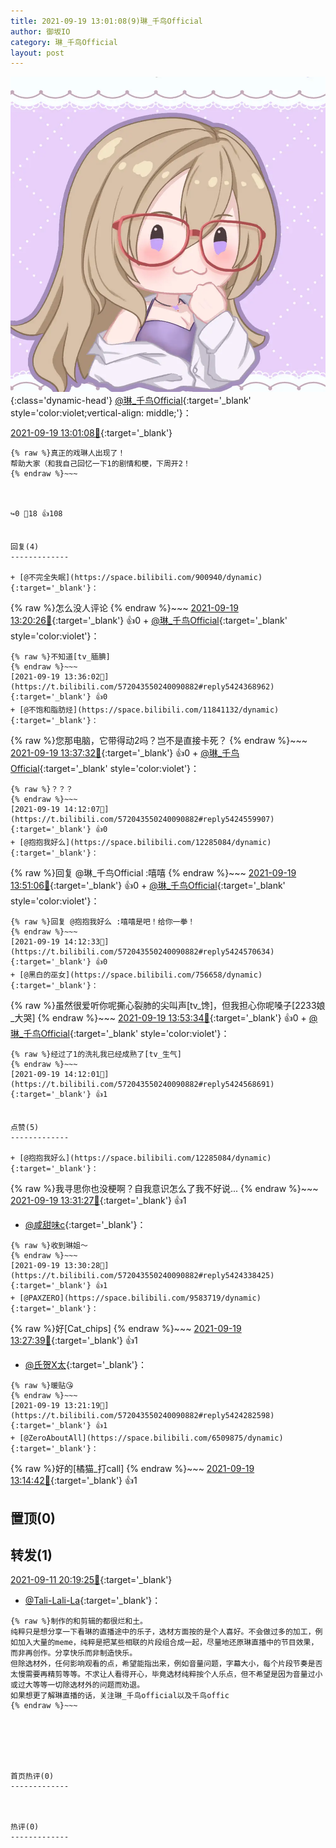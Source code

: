 ```yaml
---
title: 2021-09-19 13:01:08(9)琳_千鸟Official
author: 御坂IO
category: 琳_千鸟Official
layout: post
---
```


![img](/images/c0a88f85ebd0d056f37b114e0748e69556c8b488.jpg){:class='dynamic-head'}
[@琳_千鸟Official](https://space.bilibili.com/1620923329/dynamic){:target='_blank' style='color:violet;vertical-align: middle;'}：

[2021-09-19 13:01:08🔗](https://t.bilibili.com/572043550240090882){:target='_blank'}

~~~
{% raw %}真正的戏琳人出现了！
帮助大家（和我自己回忆一下1的剧情和梗，下周开2！
{% endraw %}~~~



↪️0 💬18 👍108


回复(4)
-------------

+ [@不完全失眠](https://space.bilibili.com/900940/dynamic){:target='_blank'}：
~~~
{% raw %}怎么没人评论
{% endraw %}~~~
[2021-09-19 13:20:26🔗](https://t.bilibili.com/572043550240090882#reply5424279179){:target='_blank'} 👍0
    + [@琳_千鸟Official](https://space.bilibili.com/1620923329/dynamic){:target='_blank' style='color:violet'}：
~~~
{% raw %}不知道[tv_腼腆]
{% endraw %}~~~
[2021-09-19 13:36:02🔗](https://t.bilibili.com/572043550240090882#reply5424368962){:target='_blank'} 👍0
+ [@不饱和脂肪烃](https://space.bilibili.com/11841132/dynamic){:target='_blank'}：
~~~
{% raw %}您那电脑，它带得动2吗？岂不是直接卡死？
{% endraw %}~~~
[2021-09-19 13:37:32🔗](https://t.bilibili.com/572043550240090882#reply5424385092){:target='_blank'} 👍0
    + [@琳_千鸟Official](https://space.bilibili.com/1620923329/dynamic){:target='_blank' style='color:violet'}：
~~~
{% raw %}？？？
{% endraw %}~~~
[2021-09-19 14:12:07🔗](https://t.bilibili.com/572043550240090882#reply5424559907){:target='_blank'} 👍0
+ [@抱抱我好么](https://space.bilibili.com/12285084/dynamic){:target='_blank'}：
~~~
{% raw %}回复 @琳_千鸟Official :嘻嘻
{% endraw %}~~~
[2021-09-19 13:51:06🔗](https://t.bilibili.com/572043550240090882#reply5424456811){:target='_blank'} 👍0
    + [@琳_千鸟Official](https://space.bilibili.com/1620923329/dynamic){:target='_blank' style='color:violet'}：
~~~
{% raw %}回复 @抱抱我好么 :嘻嘻是吧！给你一拳！
{% endraw %}~~~
[2021-09-19 14:12:33🔗](https://t.bilibili.com/572043550240090882#reply5424570634){:target='_blank'} 👍0
+ [@黑白的巫女](https://space.bilibili.com/756658/dynamic){:target='_blank'}：
~~~
{% raw %}虽然很爱听你呢撕心裂肺的尖叫声[tv_馋]，但我担心你呢嗓子[2233娘_大哭]
{% endraw %}~~~
[2021-09-19 13:53:34🔗](https://t.bilibili.com/572043550240090882#reply5424467287){:target='_blank'} 👍0
    + [@琳_千鸟Official](https://space.bilibili.com/1620923329/dynamic){:target='_blank' style='color:violet'}：
~~~
{% raw %}经过了1的洗礼我已经成熟了[tv_生气]
{% endraw %}~~~
[2021-09-19 14:12:01🔗](https://t.bilibili.com/572043550240090882#reply5424568691){:target='_blank'} 👍1


点赞(5)
-------------

+ [@抱抱我好么](https://space.bilibili.com/12285084/dynamic){:target='_blank'}：
~~~
{% raw %}我寻思你也没梗啊？自我意识怎么了我不好说...
{% endraw %}~~~
[2021-09-19 13:31:27🔗](https://t.bilibili.com/572043550240090882#reply5424350319){:target='_blank'} 👍1
+ [@咸甜味c](https://space.bilibili.com/253675077/dynamic){:target='_blank'}：
~~~
{% raw %}收到琳姐～
{% endraw %}~~~
[2021-09-19 13:30:28🔗](https://t.bilibili.com/572043550240090882#reply5424338425){:target='_blank'} 👍1
+ [@PAXZERO](https://space.bilibili.com/9583719/dynamic){:target='_blank'}：
~~~
{% raw %}好[Cat_chips]
{% endraw %}~~~
[2021-09-19 13:27:39🔗](https://t.bilibili.com/572043550240090882#reply5424323066){:target='_blank'} 👍1
+ [@氏贺X太](https://space.bilibili.com/2536465/dynamic){:target='_blank'}：
~~~
{% raw %}暖贴😘
{% endraw %}~~~
[2021-09-19 13:21:19🔗](https://t.bilibili.com/572043550240090882#reply5424282598){:target='_blank'} 👍1
+ [@ZeroAboutAll](https://space.bilibili.com/6509875/dynamic){:target='_blank'}：
~~~
{% raw %}好的[橘猫_打call]
{% endraw %}~~~
[2021-09-19 13:14:42🔗](https://t.bilibili.com/572043550240090882#reply5424244218){:target='_blank'} 👍1


置顶(0)
-------------



转发(1)
-------------

[2021-09-11 20:19:25🔗](https://t.bilibili.com/569187813606587824){:target='_blank'}
+ [@Tali-Lali-La](https://space.bilibili.com/1384723667/dynamic){:target='_blank'}：
~~~
{% raw %}制作的和剪辑的都很烂和土。
纯粹只是想分享一下看琳的直播途中的乐子，选材方面按的是个人喜好。不会做过多的加工，例如加入大量的meme，纯粹是把某些相联的片段组合成一起，尽量地还原琳直播中的节目效果，而非再创作。分享快乐而非制造快乐。
但除选材外，任何影响观看的点，希望能指出来，例如音量问题，字幕大小，每个片段节奏是否太慢需要再精剪等等。不求让人看得开心，毕竟选材纯粹按个人乐点，但不希望是因为音量过小或过大等等一切除选材外的问题而劝退。
如果想更了解琳直播的话，关注琳_千鸟official以及千鸟offic
{% endraw %}~~~






首页热评(0)
-------------



热评(0)
-------------



